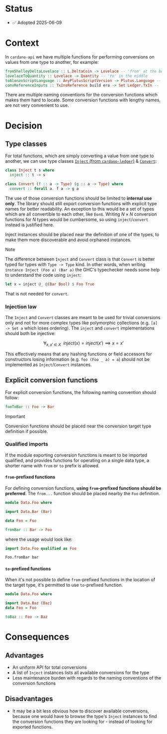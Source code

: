 # Status

- ✅ Adopted 2025-06-09

# Context

In `cardano-api` we have multiple functions for performing conversions on values from one type to another, for example:

```haskell
fromShelleyDeltaLovelace :: L.DeltaCoin -> Lovelace -- 'from' at the beginning
lovelaceToQuantity :: Lovelace -> Quantity -- 'to' in the middle
toAlonzoScriptLanguage :: AnyPlutusScriptVersion -> Plutus.Language -- 'to' at the beginning
convReferenceInputs :: TxInsReference build era -> Set Ledger.TxIn -- 'conv' at the beginning
```

There are multiple naming conventions for the conversion functions which makes them hard to locate.
Some conversion functions with lengthy names, are not very convenient to use.

# Decision

## Type classes

For total functions, which are simply converting a value from one type to another, we can use type classes [`Inject` (from `cardano-ledger`)](https://cardano-ledger.cardano.intersectmbo.org/cardano-ledger-core/Cardano-Ledger-BaseTypes.html#t:Inject) & [`Convert`](https://cardano-api.cardano.intersectmbo.org/cardano-api/Cardano-Api-Internal-Eras.html#t:Convert):
```haskell
class Inject t s where
  inject :: t -> s

class Convert (f :: a -> Type) (g :: a -> Type) where
  convert :: forall a. f a -> g a
```

The use of those conversion functions should be limited to **internal use only**.
The library should still export conversion functions with explicit type names for better readability.
An exception to this would be a set of types which are all convertible to each other, like `Eon`s.
Writing $N \times N$ conversion functions for $N$ types would be cumbersome, so using `inject`/`convert` instead is justified here.

Inject instances should be placed near the definition of one of the types, to make them more discoverable and avoid orphaned instances.

>[!NOTE]
>The difference between `Inject` and `Convert` class is that `Convert` is better typed for types with `Type -> Type` kind.
>In other words, when writing `instance Inject (Foo a) (Bar a)` the GHC's typechecker needs some help to understand the code using `inject`:
>```haskell
>let x = inject @_ @(Bar Bool) $ Foo True
>```
>That is not needed for `convert`.

### Injection law

The `Inject` and `Convert` classes are meant to be used for trivial conversions only and not for more complex types like polymorphic collections (e.g. `[a] -> Set a` which loses ordering).
The `inject` and `convert` implementations should both be injective:
```math
\forall_{x,x' \in X} \ \ inject(x) = inject(x') \implies x = x'
```

This effectively means that any hashing functions or field accessors for constructors losing information (e.g. `foo (Foo _ a) = a`) should not be implemented as `Inject`/`Convert` instances.

## Explicit conversion functions

For explicit conversion functions, the following naming convention should follow:

```haskell
fooToBar :: Foo -> Bar
```

>[!IMPORTANT]
>Conversion functions should be placed near the conversion target type definition if possible.

### Qualified imports

If the module exporting conversion functions is meant to be imported qualified, and provides functions for operating on a single data type, a shorter name with `from` or `to` prefix is allowed.

#### `from`-prefixed functions

For defining conversion functions, **using `from`-prefixed functions should be preferred**.
The `from...` function should be placed nearby the `Foo` definition.

```haskell
module Data.Foo where

import Data.Bar (Bar)

data Foo = Foo

fromBar :: Bar -> Foo
```

where the usage would look like:
```haskell
import Data.Foo qualified as Foo

Foo.fromBar bar
```

#### `to`-prefixed functions

When it's not possible to define `from`-prefixed functions in the location of the target type, it's permitted to use `to`-prefixed function.

```haskell
module Data.Foo where

import Data.Baz (Baz)
data Foo = Foo

toBaz :: Foo -> Baz
```

# Consequences

## Advantages
- An uniform API for total conversions
- A list of `Inject` instances lists all available conversions for the type
- Less maintenance burden with regards to the naming conventions of the conversion functions

## Disadvantages
- It may be a bit less obvious how to discover available conversions, because one would have to browse the type's `Inject` instances to find the conversion functions they are looking for - instead of looking for exported functions.


[modeline]: # ( vim: set spell spelllang=en: )
